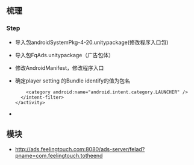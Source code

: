 ## 梳理

### Step

+ 导入包androidSystemPkg-4-20.unitypackage(修改程序入口包)
+ 导入包FqAds.unitypackage（广告包体）
+ 修改AndroidManifest，修改程序入口
+ 确定player setting 的Bundle identify的值为包名


	<activity
	        android:name="com.feelingtouch.unityandroidsystem.UnityAndroidSystem"
	        android:configChanges="fontScale|keyboard|keyboardHidden|locale|mnc|mcc|navigation|orientation|screenLayout|screenSize|smallestScreenSize|uiMode|touchscreen"
	        android:label="@string/app_name"
	        android:screenOrientation="landscape"
	        android:launchMode="singleTask" >
	    <intent-filter>
	      <action android:name="android.intent.action.MAIN" />
	
	      <category android:name="android.intent.category.LAUNCHER" />
	    </intent-filter>
	  </activity>



+ 

## 模块

+ http://ads.feelingtouch.com:8080/ads-server/felad?pname=com.feelingtouch.totheend
